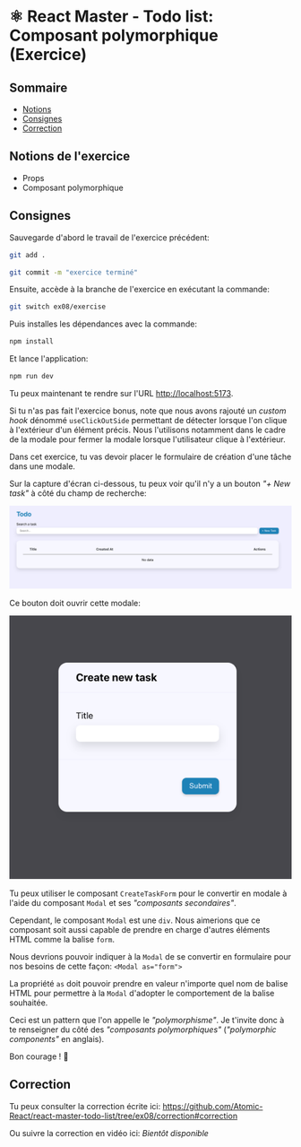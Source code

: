 # ⚛️ React Master - Todo list: Composant polymorphique (Exercice)

## Sommaire

<!-- no toc -->
*   [Notions](#notions-de-lexercice)
*   [Consignes](#consignes)
*   [Correction](#correction)

## Notions de l'exercice

*   Props
*   Composant polymorphique

## Consignes

Sauvegarde d'abord le travail de l'exercice précédent:

```bash
git add .
```

```bash
git commit -m "exercice terminé"
```

Ensuite, accède à la branche de l'exercice en exécutant la commande:

```bash
git switch ex08/exercise
```

Puis installes les dépendances avec la commande:

```bash
npm install
```

Et lance l'application:

```bash
npm run dev
```

Tu peux maintenant te rendre sur l'URL <http://localhost:5173>.

Si tu n'as pas fait l'exercice bonus, note que nous avons rajouté un _custom hook_ dénommé `useClickOutSide` permettant de détecter lorsque l'on clique à l'extérieur d'un élément précis. Nous l'utilisons notamment dans le cadre de la modale pour fermer la modale lorsque l'utilisateur clique à l'extérieur.

Dans cet exercice, tu vas devoir placer le formulaire de création d'une tâche dans une modale.

Sur la capture d'écran ci-dessous, tu peux voir qu'il n'y a un bouton _"+ New task"_ à côté du champ de recherche:

![new task button](docs/new_task_button.png)

Ce bouton doit ouvrir cette modale:

![new task modal](docs/new_task_modal.png)

Tu peux utiliser le composant `CreateTaskForm` pour le convertir en modale à l'aide du composant `Modal` et ses _"composants secondaires"_.

Cependant, le composant `Modal` est une `div`. Nous aimerions que ce composant soit aussi capable de prendre en charge d'autres éléments HTML comme la balise `form`.

Nous devrions pouvoir indiquer à la `Modal` de se convertir en formulaire pour nos besoins de cette façon: `<Modal as="form">`

La propriété `as` doit pouvoir prendre en valeur n'importe quel nom de balise HTML pour permettre à la `Modal` d'adopter le comportement de la balise souhaitée.

Ceci est un pattern que l'on appelle le _"polymorphisme"_. Je t'invite donc à te renseigner du côté des _"composants polymorphiques"_ (_"polymorphic components"_ en anglais).

Bon courage ! 💪

## Correction

Tu peux consulter la correction écrite ici: <https://github.com/Atomic-React/react-master-todo-list/tree/ex08/correction#correction>

Ou suivre la correction en vidéo ici: _Bientôt disponible_
